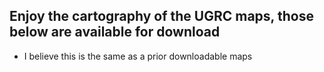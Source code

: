## Enjoy the cartography of the UGRC maps, those below are available for download

- I believe this is the same as a prior downloadable maps
